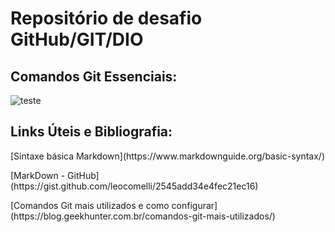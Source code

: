 # Repositório de desafio GitHub/GIT/DIO
## Comandos Git Essenciais:
![teste](https://www.findup.pt/wp-content/uploads/2018/10/Imagens-online-e-os-direitos-de-autor-Quais-as-consequencias.jpg)

## Links Úteis e Bibliografia: 
<p>[Sintaxe básica Markdown](https://www.markdownguide.org/basic-syntax/)
<p>[MarkDown - GitHub](https://gist.github.com/leocomelli/2545add34e4fec21ec16)
<p>[Comandos Git mais utilizados e como configurar](https://blog.geekhunter.com.br/comandos-git-mais-utilizados/)
